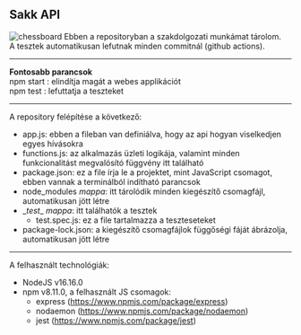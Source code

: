 
## Sakk API
![chessboard](https://media.wired.com/photos/5f592bfb643fbe1f6e6807ec/191:100/w_2400,h_1256,c_limit/business_chess_1200074974.jpg)
Ebben a repositoryban a szakdolgozati munkámat tárolom.  
A tesztek automatikusan lefutnak minden commitnál (github actions). 
***
**Fontosabb parancsok**  
npm start : elindítja magát a webes applikációt  
npm test  : lefuttatja a teszteket
***
A repository felépítése a következő:
* app.js: ebben a fileban van definiálva, hogy az api hogyan
viselkedjen egyes hívásokra
* functions.js: az alkalmazás üzleti logikája, valamint minden funkcionalitást megvalósító függvény itt található
* package.json: ez a file írja le a projektet, mint JavaScript csomagot, ebben vannak a terminálból indítható parancsok
* node_modules *mappa*: itt tárolódik minden kiegészítő csomagfájl, automatikusan jött létre
* \__test__ *mappa*: itt találhatók a tesztek
    * test.spec.js: ez a file tartalmazza a teszteseteket
* package-lock.json: a kiegészítő csomagfájlok függőségi fáját ábrázolja, automatikusan jött létre

***
A felhasznált technológiák:
* NodeJS v16.16.0
* npm v8.11.0, a felhasznált JS csomagok:
    * express (https://www.npmjs.com/package/express)
    * nodaemon (https://www.npmjs.com/package/nodaemon)
    * jest (https://www.npmjs.com/package/jest)